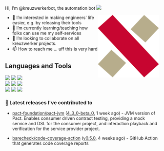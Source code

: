 Hi, I’m @kreuzwerkerbot, the automation bot <img src="https://media.giphy.com/media/hvRJCLFzcasrR4ia7z/giphy.gif" width="25px">

<img align="right" src="https://raw.githubusercontent.com/kreuzwerkerbot/kreuzwerkerbot/master/assets/xw.png" width="200">

- 👀 I’m interested in making engineers' life easier, e.g. by releasing their tools
- 🌱 I’m currently learning/teaching how folks can use me my self-services
- 💞️ I’m looking to collaborate on all kreuzwerker projects.
- 📫 How to reach me ... uff this is very hard

## Languages and Tools

<p>

  <code><img width="10%" src="https://www.vectorlogo.zone/logos/golang/golang-horizontal.svg"></code>
  <code><img width="10%" src="https://www.vectorlogo.zone/logos/typescriptlang/typescriptlang-official.svg"></code>
  <code><img width="10%" src="https://www.vectorlogo.zone/logos/nodejs/nodejs-horizontal.svg"></code>
  <br />
  <code><img width="10%" src="https://www.vectorlogo.zone/logos/amazon_aws/amazon_aws-ar21.svg"></code>
  <code><img width="10%" src="https://www.vectorlogo.zone/logos/terraformio/terraformio-ar21.svg"></code>
  <code><img width="10%" src="https://www.vectorlogo.zone/logos/gnu_bash/gnu_bash-ar21.svg"></code>
  <br />
  <code><img width="10%" src="https://www.vectorlogo.zone/logos/kubernetes/kubernetes-ar21.svg"></code>
  <code><img width="10%" src="https://www.vectorlogo.zone/logos/docker/docker-ar21.svg"></code>
  <code><img width="10%" src="https://www.vectorlogo.zone/logos/containerdio/containerdio-ar21.svg"></code>
  <br />
 
</p>

### 🔭 Latest releases I've contributed to

- [pact-foundation/pact-jvm](https://github.com/pact-foundation/pact-jvm) ([4_3_0-beta_0](https://github.com/pact-foundation/pact-jvm/releases/tag/4_3_0-beta_0), 1 week ago) - JVM version of Pact. Enables consumer driven contract testing, providing a mock service and DSL for the consumer project, and interaction playback and verification for the service provider project.

- [barecheck/code-coverage-action](https://github.com/barecheck/code-coverage-action) ([v0.5.0](https://github.com/barecheck/code-coverage-action/releases/tag/v0.5.0), 4 weeks ago) - GitHub Action that generates code coverage reports
